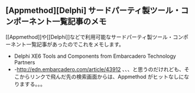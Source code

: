 ## [Appmethod][Delphi] サードパーティ製ツール・コンポーネント一覧記事のメモ

[[Appmethod]]や[[Delphi]]などで利用可能なサードパーティ製ツール・コンポーネント一覧記事があったのでこれをメモします。
* Delphi XE6 Tools and Components from Embarcadero Technology Partners
* -http://edn.embarcadero.com/article/43912
、、、と思うのだけれども、そこからリンクで飛んだ先の検索画面からは、Appmethod がヒットなしになりまする。。。
